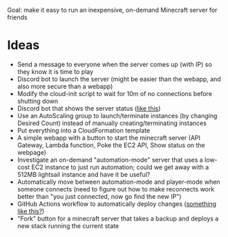 Goal: make it easy to run an inexpensive, on-demand Minecraft server for friends

# Ideas
* Send a message to everyone when the server comes up (with IP) so they know it is time to play
* Discord bot to launch the server (might be easier than the webapp, and also more secure than a webapp)
* Modify the cloud-init script to wait for 10m of no connections before shutting down
* Discord bot that shows the server status ([like this](https://www.reddit.com/r/discordapp/comments/8yn9hp/i_made_a_bot_that_shows_the_live_status_of_our/))
* Use an AutoScaling group to launch/terminate instances (by changing Desired Count) instead of manually creating/terminating instances
* Put everything into a CloudFormation template
* A simple webapp with a button to start the minecraft server (API Gateway, Lambda function, Poke the EC2 API, Show status on the webpage)
* Investigate an on-demand "automation-mode" server that uses a low-cost EC2 instance to just run automation; could we get away with a 512MB lightsail instance and have it be useful?
* Automatically move between automation-mode and player-mode when someone connects (need to figure out how to make reconnects work better than "you just connected, now go find the new IP")
* GitHub Actions workflow to automatically deploy changes ([something like this?](https://github.com/actions/starter-workflows/blob/master/ci/aws.yml))
* "Fork" button for a minecraft server that takes a backup and deploys a new stack running the current state
